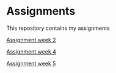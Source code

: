 # Assignments
This repository contains my assignments

[Assignment week 2](https://github.com/jesperkrauth/Assignments/blob/master/Assignment_week_2.ipynb)

[Assignment week 4](https://github.com/jesperkrauth/Assignments/blob/master/Assignment_week_4.ipynb)

[Assignment week 5](https://github.com/jesperkrauth/Assignments/blob/master/Assignment_week_5.ipynb)
